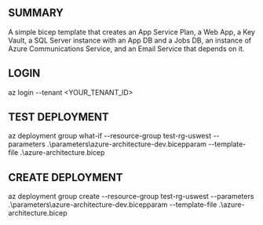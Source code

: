 ## SUMMARY
A simple bicep template that creates an App Service Plan, a Web App, a Key Vault, a SQL Server instance with an App DB and a Jobs DB, an instance of Azure Communications Service, and an Email Service that depends on it.

## LOGIN
az login --tenant <YOUR_TENANT_ID>

## TEST DEPLOYMENT
az deployment group what-if --resource-group test-rg-uswest --parameters .\parameters\azure-architecture-dev.bicepparam  --template-file .\azure-architecture.bicep

## CREATE DEPLOYMENT
az deployment group create --resource-group test-rg-uswest --parameters .\parameters\azure-architecture-dev.bicepparam  --template-file .\azure-architecture.bicep